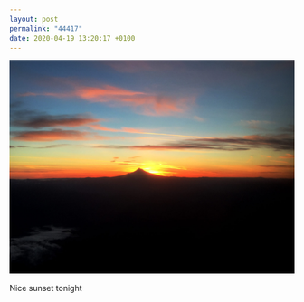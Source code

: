 ```yaml
---
layout: post
permalink: "44417"
date: 2020-04-19 13:20:17 +0100
---
```

![](/images/sunset.jpg)
  
Nice sunset tonight
